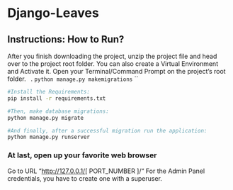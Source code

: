 # Django-Leaves

## Instructions: How to Run?

After you finish downloading the project, unzip the project file and head over to the project root folder.
You can also create a Virtual Environment and Activate it.
Open your Terminal/Command Prompt on the project’s root folder.
 ` `.
 `python manage.py makemigrations`
``
```bash
#Install the Requirements:
pip install -r requirements.txt

#Then, make database migrations: 
python manage.py migrate

#And finally, after a successful migration run the application: 
python manage.py runserver
```
### At last, open up your favorite web browser
Go to URL “http://127.0.0.1/[ PORT_NUMBER ]/“
For the Admin Panel credentials, you have to create one with a superuser.
